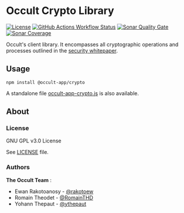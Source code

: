 # Occult Crypto Library

[![License](https://img.shields.io/github/license/occult-app/crypto?style=for-the-badge)](https://github.com/occult-app/crypto/blob/master/LICENSE)
[![GitHub Actions Workflow Status](https://img.shields.io/github/actions/workflow/status/occult-app/crypto/test.yml?style=for-the-badge)](https://github.com/occult-app/crypto/actions)
[![Sonar Quality Gate](https://img.shields.io/sonar/quality_gate/occult-app_crypto?server=https%3A%2F%2Fsonarcloud.io&style=for-the-badge)](https://sonarcloud.io/project/overview?id=occult-app_crypto)
[![Sonar Coverage](https://img.shields.io/sonar/coverage/occult-app_crypto?server=https%3A%2F%2Fsonarcloud.io&style=for-the-badge)](https://sonarcloud.io/project/overview?id=occult-app_crypto)

Occult's client library. It encompasses all cryptographic operations and processes outlined in the [security whitepaper](https://docs.google.com/document/d/1dV4tq5osFdlw7ICn_SS-hcaO9wuRlCqD_wv8IKnSgb8/edit?usp=sharing).

## Usage

```shell
npm install @occult-app/crypto
```

A standalone file [occult-app-crypto.js](https://github.com/occult-app/crypto/releases) is also available.

## About

### License

GNU GPL v3.0 License

See [LICENSE](https://github.com/occult-app/crypto/blob/master/LICENSE) file.

### Authors

**The Occult Team** :

* Ewan Rakotoanosy - [@rakotoew](https://github.com/rakotoew)
* Romain Theodet - [@RomainTHD](https://github.com/RomainTHD)
* Yohann Thepaut - [@ythepaut](https://github.com/ythepaut)
